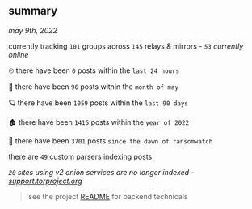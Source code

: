 
## summary
_may 9th, 2022_

currently tracking `101` groups across `145` relays & mirrors - _`53` currently online_

⏲ there have been `0` posts within the `last 24 hours`

🦈 there have been `96` posts within the `month of may`

🪐 there have been `1059` posts within the `last 90 days`

🏚 there have been `1415` posts within the `year of 2022`

🦕 there have been `3701` posts `since the dawn of ransomwatch`

there are `49` custom parsers indexing posts

_`20` sites using v2 onion services are no longer indexed - [support.torproject.org](https://support.torproject.org/onionservices/v2-deprecation/)_

> see the project [README](https://github.com/thetanz/ransomwatch#ransomwatch--) for backend technicals

